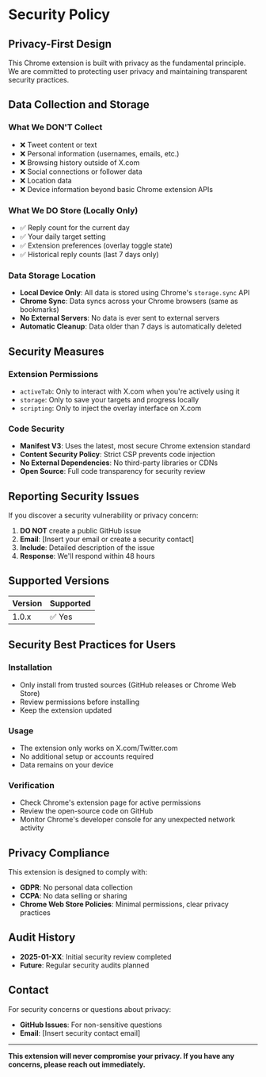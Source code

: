 # Security Policy

## Privacy-First Design

This Chrome extension is built with privacy as the fundamental principle. We are committed to protecting user privacy and maintaining transparent security practices.

## Data Collection and Storage

### What We DON'T Collect

- ❌ Tweet content or text
- ❌ Personal information (usernames, emails, etc.)
- ❌ Browsing history outside of X.com
- ❌ Social connections or follower data
- ❌ Location data
- ❌ Device information beyond basic Chrome extension APIs

### What We DO Store (Locally Only)

- ✅ Reply count for the current day
- ✅ Your daily target setting
- ✅ Extension preferences (overlay toggle state)
- ✅ Historical reply counts (last 7 days only)

### Data Storage Location

- **Local Device Only**: All data is stored using Chrome's `storage.sync` API
- **Chrome Sync**: Data syncs across your Chrome browsers (same as bookmarks)
- **No External Servers**: No data is ever sent to external servers
- **Automatic Cleanup**: Data older than 7 days is automatically deleted

## Security Measures

### Extension Permissions

- `activeTab`: Only to interact with X.com when you're actively using it
- `storage`: Only to save your targets and progress locally
- `scripting`: Only to inject the overlay interface on X.com

### Code Security

- **Manifest V3**: Uses the latest, most secure Chrome extension standard
- **Content Security Policy**: Strict CSP prevents code injection
- **No External Dependencies**: No third-party libraries or CDNs
- **Open Source**: Full code transparency for security review

## Reporting Security Issues

If you discover a security vulnerability or privacy concern:

1. **DO NOT** create a public GitHub issue
2. **Email**: [Insert your email or create a security contact]
3. **Include**: Detailed description of the issue
4. **Response**: We'll respond within 48 hours

## Supported Versions

| Version | Supported |
| ------- | --------- |
| 1.0.x   | ✅ Yes    |

## Security Best Practices for Users

### Installation

- Only install from trusted sources (GitHub releases or Chrome Web Store)
- Review permissions before installing
- Keep the extension updated

### Usage

- The extension only works on X.com/Twitter.com
- No additional setup or accounts required
- Data remains on your device

### Verification

- Check Chrome's extension page for active permissions
- Review the open-source code on GitHub
- Monitor Chrome's developer console for any unexpected network activity

## Privacy Compliance

This extension is designed to comply with:

- **GDPR**: No personal data collection
- **CCPA**: No data selling or sharing
- **Chrome Web Store Policies**: Minimal permissions, clear privacy practices

## Audit History

- **2025-01-XX**: Initial security review completed
- **Future**: Regular security audits planned

## Contact

For security concerns or questions about privacy:

- **GitHub Issues**: For non-sensitive questions
- **Email**: [Insert security contact email]

---

**This extension will never compromise your privacy. If you have any concerns, please reach out immediately.**

